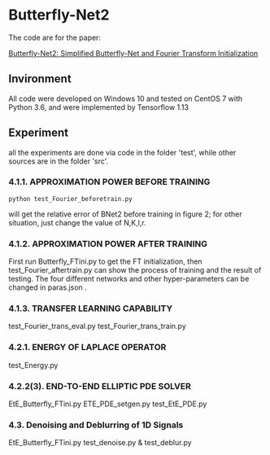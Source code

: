 # Butterfly-Net2
The code are for the paper:

[Butterfly-Net2: Simplified Butterfly-Net and Fourier Transform Initialization](https://arxiv.org/abs/1912.04154)<br />

## Invironment
All code were developed on Windows 10 and tested on CentOS 7 with Python 3.6, and were implemented by Tensorflow 1.13

## Experiment

all the experiments are done via code in the folder 'test', while other sources are in the folder 'src'.

### 4.1.1. APPROXIMATION POWER BEFORE TRAINING
```
python test_Fourier_beforetrain.py
``` 
will get the relative error of BNet2 before training in figure 2; for other situation, just change the value of N,K,l,r.

### 4.1.2. APPROXIMATION POWER AFTER TRAINING

First run Butterfly_FTini.py to get the FT initialization, then test_Fourier_aftertrain.py can show the process of training and the result of testing. The four different networks and other hyper-parameters can be changed in paras.json .

### 4.1.3. TRANSFER LEARNING CAPABILITY
test_Fourier_trans_eval.py  test_Fourier_trans_train.py

### 4.2.1. ENERGY OF LAPLACE OPERATOR           
test_Energy.py    

### 4.2.2(3). END-TO-END ELLIPTIC PDE SOLVER     
EtE_Butterfly_FTini.py    ETE_PDE_setgen.py   test_EtE_PDE.py    

### 4.3. Denoising and Deblurring of 1D Signals  
EtE_Butterfly_FTini.py                      test_denoise.py & test_deblur.py    

